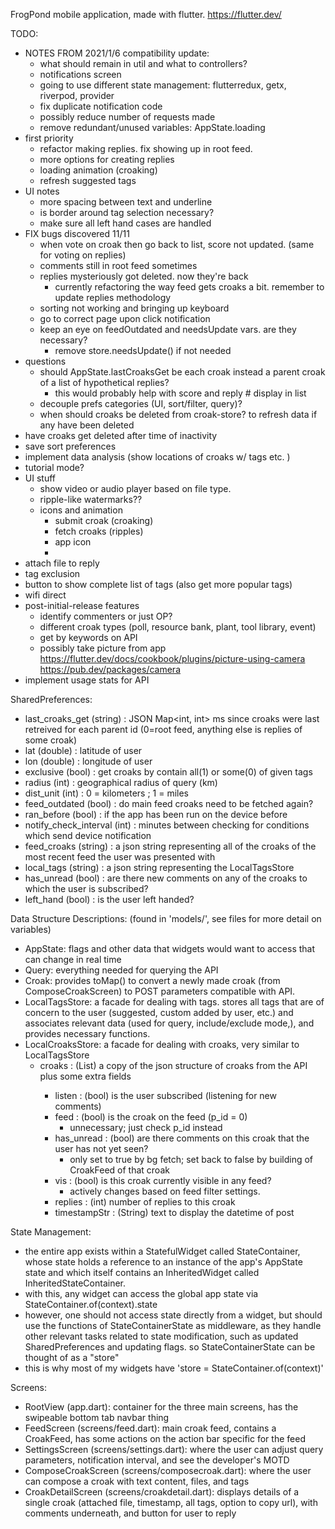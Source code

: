 FrogPond mobile application, made with flutter. https://flutter.dev/

TODO:
* NOTES FROM 2021/1/6 compatibility update:
  * what should remain in util and what to controllers?
  * notifications screen
  * going to use different state management: flutterredux, getx, riverpod, provider
  * fix duplicate notification code
  * possibly reduce number of requests made
  * remove redundant/unused variables: AppState.loading
* first priority 
  - refactor making replies. fix showing up in root feed. 
  - more options for creating replies
  - loading animation (croaking)
  - refresh suggested tags
* UI notes
  - more spacing between text and underline
  - is border around tag selection necessary?
  - make sure all left hand cases are handled
* FIX bugs discovered 11/11
  - when vote on croak then go back to list, score not updated. (same for voting on replies)
  - comments still in root feed sometimes
  - replies mysteriously got deleted. now they're back
    - currently refactoring the way feed gets croaks a bit. remember to update replies methodology
  - sorting not working and bringing up keyboard
  - go to correct page upon click notification
  - keep an eye on feedOutdated and needsUpdate vars. are they necessary?
    - remove store.needsUpdate() if not needed
* questions
  * should AppState.lastCroaksGet be each croak instead a parent croak of a list of hypothetical replies?
    * this would probably help with score and reply # display in list
  * decouple prefs categories (UI, sort/filter, query)? 
  * when should croaks be deleted from croak-store? to refresh data if any have been deleted
* have croaks get deleted after time of inactivity
* save sort preferences
* implement data analysis (show locations of croaks w/ tags etc. )
* tutorial mode?
* UI stuff
  - show video or audio player based on file type.
  - ripple-like watermarks??
  - icons and animation
    - submit croak (croaking)
    - fetch croaks (ripples)
    - app icon
    -
* attach file to reply
* tag exclusion
* button to show complete list of tags (also get more popular tags)
* wifi direct
* post-initial-release features
  - identify commenters or just OP?
  - different croak types (poll, resource bank, plant, tool library, event)
  - get by keywords on API
  - possibly take picture from app https://flutter.dev/docs/cookbook/plugins/picture-using-camera
      https://pub.dev/packages/camera
* implement usage stats for API

SharedPreferences:
  * last_croaks_get (string) : JSON Map<int, int> ms since croaks were last retreived for each parent id (0=root feed, anything else is replies of some croak)
  * lat (double) : latitude of user
  * lon (double) : longitude of user
  * exclusive (bool) : get croaks by contain all(1) or some(0) of given tags
  * radius (int) : geographical radius of query (km)
  * dist_unit (int) : 0 = kilometers ; 1 = miles
  * feed_outdated (bool) : do main feed croaks need to be fetched again?
  * ran_before (bool) : if the app has been run on the device before
  * notify_check_interval (int) : minutes between checking for conditions which send device notification 
  * feed_croaks (string) : a json string representing all of the croaks of the most recent feed the user was presented with
  * local_tags (string) : a json string representing the LocalTagsStore
  * has_unread (bool) : are there new comments on any of the croaks to which the user is subscribed?
  * left_hand (bool) : is the user left handed? 

Data Structure Descriptions: (found in 'models/', see files for more detail on variables)
  - AppState: flags and other data that widgets would want to access that can change in real time
  - Query: everything needed for querying the API
  - Croak: provides toMap() to convert a newly made croak (from ComposeCroakScreen) to POST parameters compatible with API.
  - LocalTagsStore: a facade for dealing with tags. stores all tags that are of concern to the user (suggested, custom added by user, etc.) and associates relevant data (used for query, include/exclude mode,), and provides necessary functions.
  - LocalCroaksStore: a facade for dealing with croaks, very similar to LocalTagsStore
    - croaks : (List<Map>) a copy of the json structure of croaks from the API plus some extra fields
      - listen : (bool) is the user subscribed (listening for new comments)
      - feed : (bool) is the croak on the feed (p_id = 0)
        - unnecessary; just check p_id instead
      - has_unread : (bool) are there comments on this croak that the user has not yet seen?
        - only set to true by bg fetch; set back to false by building of CroakFeed of that croak
      - vis : (bool) is this croak currently visible in any feed?
        - actively changes based on feed filter settings. 
      - replies : (int) number of replies to this croak
      - timestampStr : (String) text to display the datetime of post

State Management:
  - the entire app exists within a StatefulWidget called StateContainer, whose state holds a reference to an instance of the app's AppState state and which itself contains an InheritedWidget called InheritedStateContainer.
  - with this, any widget can access the global app state via StateContainer.of(context).state
  - however, one should not access state directly from a widget, but should use the functions of StateContainerState as middleware, as they handle other relevant tasks related to state modification, such as updated SharedPreferences and updating flags. so StateContainerState can be thought of as a "store"
  - this is why most of my widgets have 'store = StateContainer.of(context)'

Screens:
  - RootView (app.dart): container for the three main screens, has the swipeable bottom tab navbar thing
  - FeedScreen (screens/feed.dart): main croak feed, contains a CroakFeed, has some actions on the action bar specific for the feed
  - SettingsScreen (screens/settings.dart): where the user can adjust query parameters, notification interval, and see the developer's MOTD
  - ComposeCroakScreen (screens/composecroak.dart): where the user can compose a croak with text content, files, and tags
  - CroakDetailScreen (screens/croakdetail.dart): displays details of a single croak (attached file, timestamp, all tags, option to copy url), with comments underneath, and button for user to reply